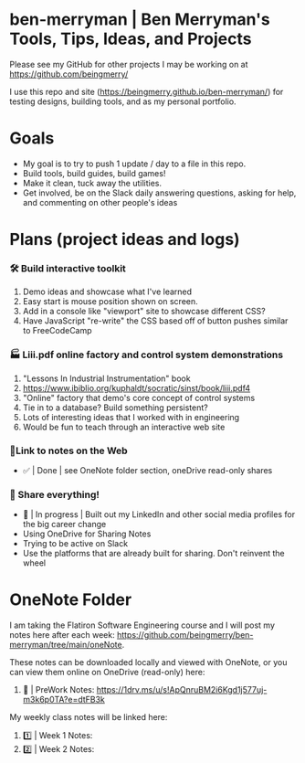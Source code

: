 # ben-merryman | Ben Merryman's Tools, Tips, Ideas, and Projects
Please see my GitHub for other projects I may be working on at https://github.com/beingmerry/

I use this repo and site (https://beingmerry.github.io/ben-merryman/) for testing designs, building tools, and as my personal portfolio.  

# Goals
+ My goal is to try to push 1 update / day to a file in this repo.  
+ Build tools, build guides, build games!
+ Make it clean, tuck away the utilities.
+ Get involved, be on the Slack daily answering questions, asking for help, and commenting on other people's ideas

# Plans (project ideas and logs)
### 🛠️ Build interactive toolkit
1. Demo ideas and showcase what I've learned
2. Easy start is mouse position shown on screen.
3. Add in a console like "viewport" site to showcase different CSS?
4. Have JavaScript "re-write" the CSS based off of button pushes similar to FreeCodeCamp

### 🏭 Liii.pdf online factory and control system demonstrations
1. "Lessons In Industrial Instrumentation" book
2. https://www.ibiblio.org/kuphaldt/socratic/sinst/book/liii.pdf4
3. "Online" factory that demo's core concept of control systems
4.  Tie in to a database? Build something persistent?
5.  Lots of interesting ideas that I worked with in engineering
6.  Would be fun to teach through an interactive web site

### 🔗Link to notes on the Web 
   + ✅ | Done | see OneNote folder section, oneDrive read-only shares

### 🏫 Share everything!
   + 🎯 | In progress | Built out my LinkedIn and other social media profiles for the big career change
   + Using OneDrive for Sharing Notes
   + Trying to be active on Slack
   + Use the platforms that are already built for sharing. Don't reinvent the wheel


# OneNote Folder
I am taking the Flatiron Software Engineering course and I will post my notes here after each week: https://github.com/beingmerry/ben-merryman/tree/main/oneNote. 

These notes can be downloaded locally and viewed with OneNote, or you can view them online on OneDrive (read-only) here:
 1. 🔮 | PreWork Notes: https://1drv.ms/u/s!ApQnruBM2i6Kgd1j577uj-m3k6p0TA?e=dtFB3k

My weekly class notes will be linked here:
 1. 1️⃣ | Week 1 Notes:
 2. 2️⃣ | Week 2 Notes:
